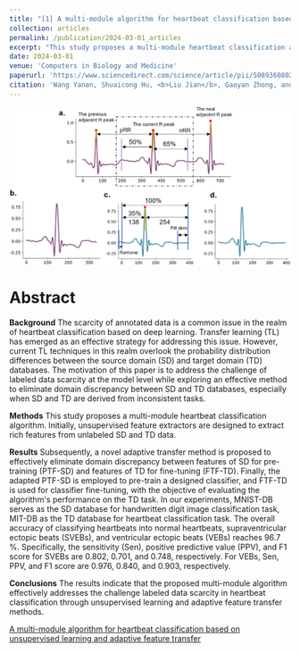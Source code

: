 ```yaml
---
title: "[1] A multi-module algorithm for heartbeat classification based on unsupervised learning and adaptive feature transfer"
collection: articles
permalink: /publication/2024-03-01_articles
excerpt: "This study proposes a multi-module heartbeat classification algorithm. Initially, unsupervised feature extractors are designed to extract rich features from unlabeled SD and TD data.<br/><br/><img src='/images/CIBM.jpg'><br/>"
date: 2024-03-01
venue: 'Computers in Biology and Medicine'
paperurl: 'https://www.sciencedirect.com/science/article/pii/S0893608024006841?via%3Dihub' 
citation: 'Wang Yanan, Shuaicong Hu, <b>Liu Jian</b>, Gaoyan Zhong, and Cuiwei Yang. "A multi-module algorithm for heartbeat classification based on unsupervised learning and adaptive feature transfer." Computers in Biology and Medicine 170 (2024): 108072.'
---
```


![](/images/CIBM.jpg)

Abstract
==========
**Background**
The scarcity of annotated data is a common issue in the realm of heartbeat classification based on deep learning. Transfer learning (TL) has emerged as an effective strategy for addressing this issue. However, current TL techniques in this realm overlook the probability distribution differences between the source domain (SD) and target domain (TD) databases. The motivation of this paper is to address the challenge of labeled data scarcity at the model level while exploring an effective method to eliminate domain discrepancy between SD and TD databases, especially when SD and TD are derived from inconsistent tasks.

**Methods**
This study proposes a multi-module heartbeat classification algorithm. Initially, unsupervised feature extractors are designed to extract rich features from unlabeled SD and TD data. 

**Results**
Subsequently, a novel adaptive transfer method is proposed to effectively eliminate domain discrepancy between features of SD for pre-training (PTF-SD) and features of TD for fine-tuning (FTF-TD). Finally, the adapted PTF-SD is employed to pre-train a designed classifier, and FTF-TD is used for classifier fine-tuning, with the objective of evaluating the algorithm's performance on the TD task. In our experiments, MNIST-DB serves as the SD database for handwritten digit image classification task, MIT-DB as the TD database for heartbeat classification task. The overall accuracy of classifying heartbeats into normal heartbeats, supraventricular ectopic beats (SVEBs), and ventricular ectopic beats (VEBs) reaches 96.7 %. Specifically, the sensitivity (Sen), positive predictive value (PPV), and F1 score for SVEBs are 0.802, 0.701, and 0.748, respectively. For VEBs, Sen, PPV, and F1 score are 0.976, 0.840, and 0.903, respectively.

**Conclusions**
The results indicate that the proposed multi-module algorithm effectively addresses the challenge labeled data scarcity in heartbeat classification through unsupervised learning and adaptive feature transfer methods.

<dl>
	<script type="text/javascript" src="//cdn.plu.mx/widget-details.js"></script>
	<a href="https://plu.mx/plum/a/?doi= 10.1016/j.compbiomed.2024.108072" class="plumx-details" data-site="plum" data-hide-when-empty="true">A multi-module algorithm for heartbeat classification based on unsupervised learning and adaptive feature transfer</a>
</dl>

<dl>
	<script type="text/javascript" src="https://d1bxh8uas1mnw7.cloudfront.net/assets/embed.js"></script><div class="altmetric-embed" data-badge-type="donut" data-altmetric-id="159566645"></div>
</dl>
